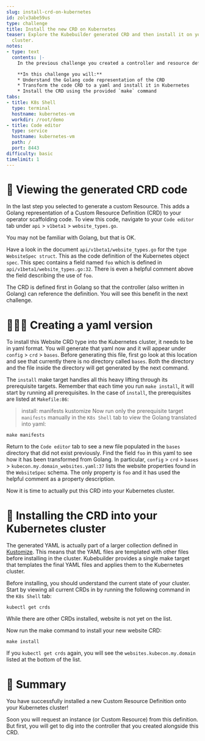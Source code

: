 ```yaml
---
slug: install-crd-on-kubernetes
id: zolv3abe59us
type: challenge
title: Install the new CRD on Kubernetes
teaser: Explore the Kubebuilder generated CRD and then install it on your Kubernetes
  cluster.
notes:
- type: text
  contents: |-
    In the previous challenge you created a controller and resource definition (CRD). Now is your chance to explore the resource CRD!

    **In this challenge you will:**
    * Understand the Golang code representation of the CRD
    * Transform the code CRD to a yaml and install it in Kubernetes
    * Install the CRD using the provided `make` command
tabs:
- title: K8s Shell
  type: terminal
  hostname: kubernetes-vm
  workdir: /root/demo
- title: Code editor
  type: service
  hostname: kubernetes-vm
  path: /
  port: 8443
difficulty: basic
timelimit: 1
---
```


🧬 Viewing the generated CRD code
==============

In the last step you selected to generate a custom Resource. This adds a Golang representation of a Custom Resource Definition (CRD) to your operator scaffolding code.
To view this code, navigate to your `Code editor` tab under `api` > `v1beta1` > `website_types.go`.

You may not be familiar with Golang, but that is OK.

Have a look in the document `api/v1beta1/website_types.go` for the `type WebsiteSpec struct`. This as the code definition of the Kubernetes object `spec`. This spec contains a field named `foo` which is defined in `api/v1beta1/website_types.go:32`. There is even a helpful comment above the field describing the use of `foo`.

The CRD is defined first in Golang so that the controller (also written in Golang) can reference the definition. You will see this benefit in the next challenge.


👩🏾‍💻 Creating a yaml version
==============

To install this Website CRD type into the Kubernetes cluster, it needs to be in yaml format. You will generate that yaml now and it will appear  under `config` > `crd` > `bases`.
Before generating this file, first go look at this location and see that currently there is no directory called `bases`. Both the directory and the file inside the directory will get generated by the next command.

The `install` make target handles all this heavy lifting through its prerequisite targets. Remember that each time you run `make install`, it will start by running all prerequisites. In the case of `install`, the prerequisites are listed at `Makefile:86`:

> install: manifests kustomize
Now run only the prerequisite target `manifests` manually in the `K8s Shell` tab to view the Golang translated into yaml:

```
make manifests
```

Return to the `Code editor` tab to see a new file populated in the `bases` directory that did not exist previously. Find the field `foo` in this yaml to see how it has been transformed from Golang.
In particular, `config` > `crd` > `bases` > `kubecon.my.domain_websites.yaml:37` lists the website properties found in the `WebsiteSpec` schema. The only property is `foo` and it has used the helpful comment as a property description.

Now it is time to actually put this CRD into your Kubernetes cluster.


🚀 Installing the CRD into your Kubernetes cluster
==============

The generated YAML is actually part of a larger collection defined in [Kustomize](https://kustomize.io/). This means that the YAML files are templated with other files before installing in the cluster. Kubebuilder provides a single make target that templates the final YAML files and applies them to the Kubernetes cluster.

Before installing, you should understand the current state of your cluster. Start by viewing all current CRDs in by running the following command in the `K8s Shell` tab:

```
kubectl get crds
```

While there are other CRDs installed, website is not yet on the list.

Now run the make command to install your new website CRD:

```
make install
```

If you `kubectl get crds` again, you will see the `websites.kubecon.my.domain` listed at the bottom of the list.


📕 Summary
==============

You have successfully installed a new Custom Resource Definition onto your Kubernetes cluster!

Soon you will request an instance (or Custom Resource) from this definition. But first, you will get to dig into the controller that you created alongside this CRD.
